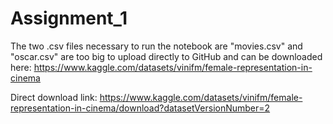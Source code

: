 # Assignment_1

The two .csv files necessary to run the notebook are "movies.csv" and "oscar.csv" are too big to upload directly to GitHub and can be downloaded here:
https://www.kaggle.com/datasets/vinifm/female-representation-in-cinema

Direct download link: https://www.kaggle.com/datasets/vinifm/female-representation-in-cinema/download?datasetVersionNumber=2

